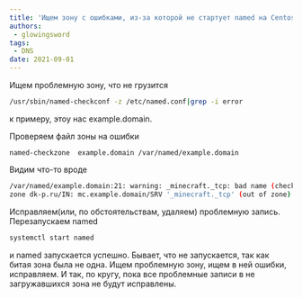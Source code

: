```yaml
---
title: 'Ищем зону с ошибками, из-за которой не стартует named на Centos 7'
authors: 
 - glowingsword
tags:
 - DNS
date: 2021-09-01
---
```


Ищем проблемную зону, что не грузится

```bash
/usr/sbin/named-checkconf -z /etc/named.conf|grep -i error
```

к примеру, этоу нас example.domain.

Проверяем файл зоны на ошибки

```
named-checkzone  example.domain /var/named/example.domain
```

Видим что-то вроде 

```bash
/var/named/example.domain:21: warning: _minecraft._tcp: bad name (check-names)
zone dk-p.ru/IN: mc.example.domain/SRV '_minecraft._tcp' (out of zone) has no addresses records (A or AAAA)
```

Исправляем(или, по обстоятельствам, удаляем) проблемную запись. Перезапускаем named 

```bash
systemctl start named
```
и named запускается успешно. Бывает, что не запускается, так как битая зона была не одна. Ищем проблемную зону, ищем в ней ошибки, исправляем. И так, по кругу, пока все проблемные записи в не загружавшихся зона не будут исправлены.